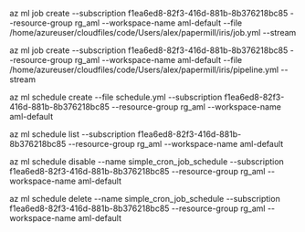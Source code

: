 az ml job create --subscription f1ea6ed8-82f3-416d-881b-8b376218bc85 --resource-group rg_aml --workspace-name aml-default --file /home/azureuser/cloudfiles/code/Users/alex/papermill/iris/job.yml --stream

az ml job create --subscription f1ea6ed8-82f3-416d-881b-8b376218bc85 --resource-group rg_aml --workspace-name aml-default --file /home/azureuser/cloudfiles/code/Users/alex/papermill/iris/pipeline.yml --stream
   
az ml schedule create --file schedule.yml  --subscription f1ea6ed8-82f3-416d-881b-8b376218bc85 --resource-group rg_aml --workspace-name aml-default 

az ml schedule list --subscription f1ea6ed8-82f3-416d-881b-8b376218bc85 --resource-group rg_aml --workspace-name aml-default

az ml schedule disable --name simple_cron_job_schedule  --subscription f1ea6ed8-82f3-416d-881b-8b376218bc85 --resource-group rg_aml --workspace-name aml-default 

 az ml schedule delete --name simple_cron_job_schedule  --subscription f1ea6ed8-82f3-416d-881b-8b376218bc85 --resource-group rg_aml --workspace-name aml-default 